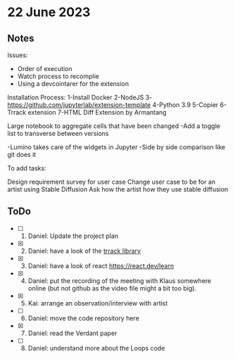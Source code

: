 # 22 June 2023

## Notes
Issues:
- Order of execution
- Watch process to recomplie 
- Using a devcointarer for the extension

 

Installation Process:
1-Install Docker
2-NodeJS
3-https://github.com/jupyterlab/extension-template
4-Python 3.9
5-Copier
6-Trrack extension
7-HTML Diff Extension by Armantang

 

Large notebook to aggregate cells that have been changed
-Add a toggle list to transverse between versions

 

-Lumino takes care of the widgets in Jupyter
-Side by side comparison like git does it

 

To add tasks:

 

Design requirement survey for user case
Change user case to be for an artist using Stable Diffusion
Ask how the artist how they use stable diffusion

## ToDo
- [ ] 1. Daniel: Update the project plan
- [x] 2. Daniel: have a look of the [trrack library](https://trrackjs.vercel.app/) 
- [x] 3. Daniel: have a look of react https://react.dev/learn
- [x] 4. Daniel: put the recording of the meeting with Klaus somewhere online (but not github as the video file might a bit too big).
- [x] 5. Kai: arrange an observation/interview with artist
- [ ] 6. Daniel: move the code repository here
- [x] 7. Daniel: read the Verdant paper
- [ ] 8. Daniel: understand more about the Loops code

